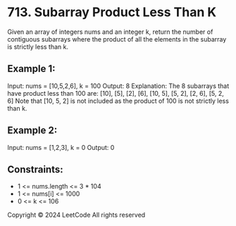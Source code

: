 # 713. Subarray Product Less Than K
Given an array of integers nums and an integer k, return the number of contiguous subarrays where the product of all the elements in the subarray is strictly less than k.

## Example 1:
Input: nums = [10,5,2,6], k = 100
Output: 8
Explanation: The 8 subarrays that have product less than 100 are:
[10], [5], [2], [6], [10, 5], [5, 2], [2, 6], [5, 2, 6]
Note that [10, 5, 2] is not included as the product of 100 is not strictly less than k.

## Example 2:
Input: nums = [1,2,3], k = 0
Output: 0

## Constraints:
- 1 <= nums.length <= 3 * 104
- 1 <= nums[i] <= 1000
- 0 <= k <= 106

Copyright ©️ 2024 LeetCode All rights reserved
